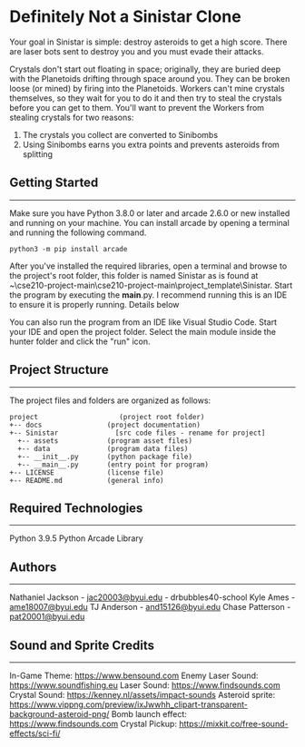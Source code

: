 # Definitely Not a Sinistar Clone

Your goal in Sinistar is simple: destroy asteroids to get a high score. There are laser bots sent to destroy you and you must evade their attacks.

Crystals don't start out floating in space; originally, they are buried deep with the Planetoids drifting through space around you. They can be broken loose (or mined) by firing into the Planetoids. Workers can't mine crystals themselves, so they wait for you to do it and then try to steal the crystals before you can get to them. You'll want to prevent the Workers from stealing crystals for two reasons:

1. The crystals you collect are converted to Sinibombs
2. Using Sinibombs earns you extra points and prevents asteroids from splitting

## Getting Started

---

Make sure you have Python 3.8.0 or later and arcade 2.6.0 or new installed
and running on your machine. You can install arcade by opening a terminal
and running the following command.

```
python3 -m pip install arcade
```

After you've installed the required libraries, open a terminal and browse to the
project's root folder, this folder is named Sinistar as is found at ~\cse210-project-main\cse210-project-main\project_template\Sinistar. Start the program by executing the __main__.py. I recommend running this is an IDE to ensure it is properly running. Details below

You can also run the program from an IDE like Visual Studio Code. Start your IDE
and open the project folder. Select the main module inside the hunter folder and
click the "run" icon.

## Project Structure

---

The project files and folders are organized as follows:

```
project                    (project root folder)
+-- docs                (project documentation)
+-- Sinistar              [src code files - rename for project]
  +-- assets            (program asset files)
  +-- data              (program data files)
  +-- __init__.py       (python package file)
  +-- __main__.py       (entry point for program)
+-- LICENSE             (license file)
+-- README.md           (general info)
```

## Required Technologies

---

Python 3.9.5
Python Arcade Library

## Authors

---

Nathaniel Jackson - jac20003@byui.edu - drbubbles40-school
Kyle Ames - ame18007@byui.edu
TJ Anderson - and15126@byui.edu
Chase Patterson - pat20001@byui.edu

## Sound and Sprite Credits

---

In-Game Theme: https://www.bensound.com
Enemy Laser Sound: https://www.soundfishing.eu
Laser Sound: https://www.findsounds.com
Crystal Sound: https://kenney.nl/assets/impact-sounds
Asteroid sprite: https://www.vippng.com/preview/ixJwwhh_clipart-transparent-background-asteroid-png/
Bomb launch effect: https://www.findsounds.com
Crystal Pickup: https://mixkit.co/free-sound-effects/sci-fi/
